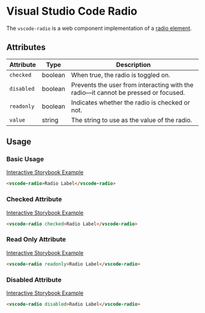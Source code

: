 # Visual Studio Code Radio

The `vscode-radio` is a web component implementation of a [radio element](https://developer.mozilla.org/en-US/docs/Web/HTML/Element/input/radio).

## Attributes

| Attribute  | Type    | Description                                                                         |
| ---------- | ------- | ----------------------------------------------------------------------------------- |
| `checked`  | boolean | When true, the radio is toggled on.                                                 |
| `disabled` | boolean | Prevents the user from interacting with the radio––it cannot be pressed or focused. |
| `readonly` | boolean | Indicates whether the radio is checked or not.                                      |
| `value`    | string  | The string to use as the value of the radio.                                        |

## Usage

### Basic Usage

[Interactive Storybook Example](https://microsoft.github.io/vscode-webview-ui-toolkit/?path=/story/library-radio--default)

```html
<vscode-radio>Radio Label</vscode-radio>
```

### Checked Attribute

[Interactive Storybook Example](https://microsoft.github.io/vscode-webview-ui-toolkit/?path=/story/library-radio--with-checked)

```html
<vscode-radio checked>Radio Label</vscode-radio>
```

### Read Only Attribute

[Interactive Storybook Example](https://microsoft.github.io/vscode-webview-ui-toolkit/?path=/story/library-radio--with-read-only)

```html
<vscode-radio readonly>Radio Label</vscode-radio>
```

### Disabled Attribute

[Interactive Storybook Example](https://microsoft.github.io/vscode-webview-ui-toolkit/?path=/story/library-radio--with-disabled)

```html
<vscode-radio disabled>Radio Label</vscode-radio>
```

